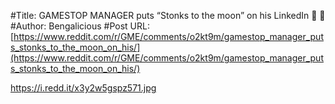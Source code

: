 #Title: GAMESTOP MANAGER puts “Stonks to the moon” on his LinkedIn 👀 🚀
#Author: Bengalicious
#Post URL: [https://www.reddit.com/r/GME/comments/o2kt9m/gamestop_manager_puts_stonks_to_the_moon_on_his/](https://www.reddit.com/r/GME/comments/o2kt9m/gamestop_manager_puts_stonks_to_the_moon_on_his/)


https://i.redd.it/x3y2w5gspz571.jpg